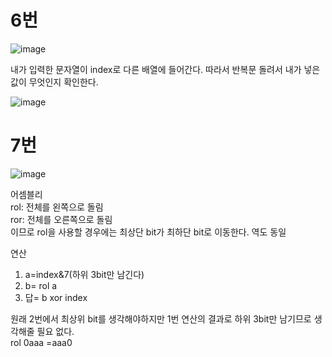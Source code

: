 # 6번  

![image](https://user-images.githubusercontent.com/65746019/118140811-af318a00-b443-11eb-90c5-d3d94d9726b5.png)  

내가 입력한 문자열이 index로 다른 배열에 들어간다. 따라서 반복문 돌려서 내가 넣은 값이 무엇인지 확인한다.  

![image](https://user-images.githubusercontent.com/65746019/118140982-db4d0b00-b443-11eb-9feb-b6e496ad79b1.png)  

# 7번  

![image](https://user-images.githubusercontent.com/65746019/118141006-e1db8280-b443-11eb-9982-9dd851467c43.png)  

어셈블리  
rol: 전체를 왼쪽으로 돌림  
ror: 전체를 오른쪽으로 돌림  
이므로 rol을 사용할 경우에는 최상단 bit가 최하단 bit로 이동한다. 역도 동일  

연산
1) a=index&7(하위 3bit만 남긴다)  
2) b= rol a  
3) 답= b xor index  

원래 2번에서 최상위 bit를 생각해야하지만 1번 연산의 결과로 하위 3bit만 남기므로 생각해줄 필요 없다.  
rol 0aaa =aaa0  





